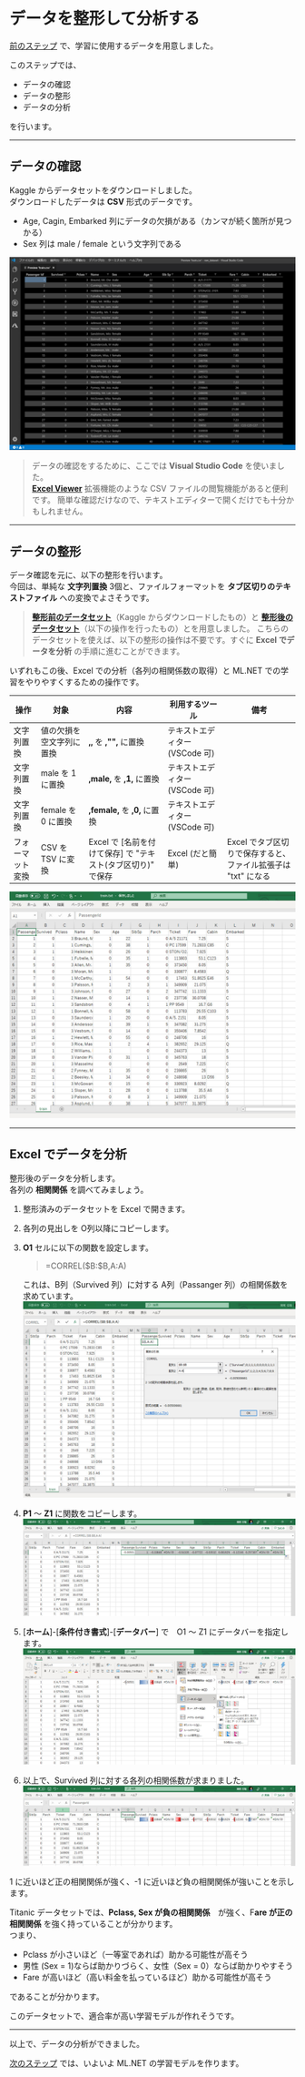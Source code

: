 # データを整形して分析する

[前のステップ](./01_preparedata.md) で、学習に使用するデータを用意しました。

このステップでは、

- データの確認
- データの整形
- データの分析

を行います。

---

## データの確認

Kaggle からデータセットをダウンロードしました。  
ダウンロードしたデータは **CSV** 形式のデータです。  

- Age, Cagin, Embarked 列にデータの欠損がある（カンマが続く箇所が見つかる）
- Sex 列は male / female という文字列である

![View CSV File with VSCode](./images/02/csv_view_with_vscode.jpg)
> データの確認をするために、ここでは **Visual Studio Code** を使いました。  
> [**Excel Viewer**](https://marketplace.visualstudio.com/items?itemName=GrapeCity.gc-excelviewer) 拡張機能のような CSV ファイルの閲覧機能があると便利です。
> 簡単な確認だけなので、テキストエディターで開くだけでも十分かもしれません。

---

## データの整形

データ確認を元に、以下の整形を行います。  
今回は、単純な **文字列置換** 3個と、ファイルフォーマットを **タブ区切りのテキストファイル** への変換でよさそうです。

> [**整形前のデータセット**](./dataset/raw_dataset.zip)（Kaggle からダウンロードしたもの）と  [**整形後のデータセット**](./dataset/format_dataset.zip)（以下の操作を行ったもの）とを用意しました。
> こちらのデータセットを使えば、以下の整形の操作は不要です。すぐに **Excel でデータを分析** の手順に進むことができます。

いずれもこの後、Excel での分析（各列の相関係数の取得）と ML.NET での学習をやりやすくするための操作です。

|操作|対象|内容|利用するツール|備考|
|---|---|---|---|---|
|文字列置換|値の欠損を空文字列に置換| **,,** を **,"",** に置換|テキストエディター (VSCode 可)| |
|文字列置換|male を 1 に置換| **,male,** を **,1,** に置換|テキストエディター (VSCode 可)| |
|文字列置換|female を 0 に置換| **,female,** を **,0,** に置換|テキストエディター (VSCode 可)| |
|フォーマット変換|CSV を TSV に変換|Excel で [名前を付けて保存] で "テキスト(タブ区切り)" で保存|Excel (だと簡単)| Excel でタブ区切りで保存すると、ファイル拡張子は "txt" になる |

![Save As TSV File](./images/02/save_as_tsv.jpg)

---

## Excel でデータを分析

整形後のデータを分析します。  
各列の **相関関係** を調べてみましょう。

1. 整形済みのデータセットを Excel で開きます。
2. 各列の見出しを O列以降にコピーします。
3. **O1** セルに以下の関数を設定します。  
   > =CORREL(\$B:\$B,A:A)

   これは、B列（Survived 列）に対する A列（Passanger 列）の相関係数を求めています。
   ![Set Correl Function to the Cell](./images/02/set_correl_function.jpg)

4. **P1** ～ **Z1** に関数をコピーします。
   ![Fill Functions to Range](./images/02/fill_functions_to_range.jpg)

5. [**ホーム**]-[**条件付き書式**]-[**データバー**] で　O1 ～ Z1 にデータバーを指定します。  
   ![Set Databar to Range](./images/02/set_databar_to_range.jpg)

6. 以上で、Survived 列に対する各列の相関係数が求まりました。
   ![Result of Databar](./images/02/result_setting_databar.jpg)

1 に近いほど正の相関関係が強く、-1 に近いほど負の相関関係が強いことを示します。

Titanic データセットでは、**Pclass, Sex が負の相関関係**　が強く、F**are が正の相関関係** を強く持っていることが分かります。  
つまり、

- Pclass が小さいほど（一等室であれば）助かる可能性が高そう
- 男性 (Sex = 1)ならば助かりづらく、女性（Sex = 0）ならば助かりやすそう
- Fare が高いほど（高い料金を払っているほど）助かる可能性が高そう

であることが分かります。

このデータセットで、適合率が高い学習モデルが作れそうです。

---

以上で、データの分析ができました。

[次のステップ](./03_createmodel.md) では、いよいよ ML.NET の学習モデルを作ります。
